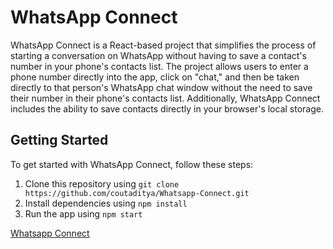 # WhatsApp Connect

WhatsApp Connect is a React-based project that simplifies the process of starting a conversation on WhatsApp without having to save a contact's number in your phone's contacts list. The project allows users to enter a phone number directly into the app, click on "chat," and then be taken directly to that person's WhatsApp chat window without the need to save their number in their phone's contacts list. Additionally, WhatsApp Connect includes the ability to save contacts directly in your browser's local storage.

## Getting Started

To get started with WhatsApp Connect, follow these steps:

1. Clone this repository using `git clone https://github.com/coutaditya/Whatsapp-Connect.git`
2. Install dependencies using `npm install`
3. Run the app using `npm start`

[Whatsapp Connect](https://whatsapp-connect.netlify.app/)
